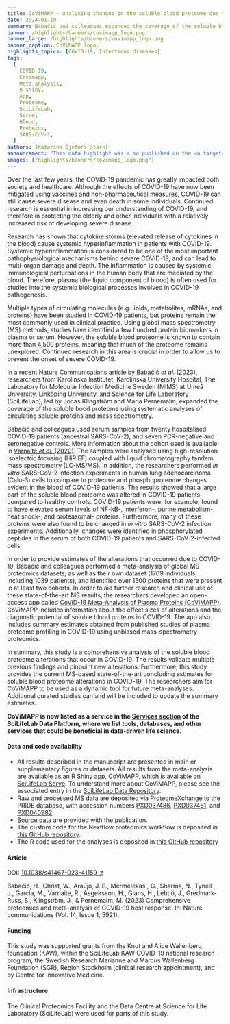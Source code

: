 ```yaml
---
title: CoViMAPP – analysing changes in the soluble blood proteome due to COVID-19
date: 2024-01-19
summary: Babačić and colleagues expanded the coverage of the soluble blood proteome using mass spectrometry. In order to support further research in this area, their results have been added to an open-access app.
banner: /highlights/banners/covimapp_logo.png
banner_large: /highlights/banners/covimapp_logo.png
banner_caption: CoViMAPP logo.
highlights_topics: [COVID-19, Infectious diseases]
tags:
  [
    COVID-19,
    Covimapp,
    Meta-analysis,
    R shiny,
    App,
    Proteome,
    SciLifeLab,
    Serve,
    Blood,
    Proteins,
    SARS-CoV-2,
  ]
authors: [Katarina Öjefors Stark]
announcement: "This data highlight was also published on the <a target='_blank' href='https://data.scilifelab.se/highlights/covimapp/'>SciLifeLab Data Platform</a>, as the work described in this highlight constitutes data-driven life science. The Platform is a hub for data-driven life science in Sweden, containing multiple relevant resources, tools, and services. It includes information on multiple subjects, including infectious diseases, please check out the <a target='_blank' href='https://data.scilifelab.se/'>Data Platform</a> for more."
images: [/highlights/banners/covimapp_logo.png"]
---
```


Over the last few years, the COVID-19 pandemic has greatly impacted both society and healthcare. Although the effects of COVID-19 have now been mitigated using vaccines and non-pharmaceutical measures, COVID-19 can still cause severe disease and even death in some individuals. Continued research is essential in increasing our understanding of COVID-19, and therefore in protecting the elderly and other individuals with a relatively increased risk of developing severe disease.

Research has shown that cytokine storms (elevated release of cytokines in the blood) cause systemic hyperinflammation in patients with COVID-19. Systemic hyperinflammation is considered to be one of the most important pathophysiological mechanisms behind severe COVID-19, and can lead to multi-organ damage and death. The inflammation is caused by systemic immunological perturbations in the human body that are mediated by the blood. Therefore, plasma (the liquid component of blood) is often used for studies into the systemic biological processes involved in COVID-19 pathogenesis.

Multiple types of circulating molecules (e.g. lipids, metabolites, mRNAs, and proteins) have been studied in COVID-19 patients, but proteins remain the most commonly used in clinical practice. Using global mass spectrometry (MS) methods, studies have identified a few hundred protein biomarkers in plasma or serum. However, the soluble blood proteome is known to contain more than 4,500 proteins, meaning that much of the proteome remains unexplored. Continued research in this area is crucial in order to allow us to prevent the onset of severe COVID-19.

In a recent Nature Communications article by [Babačić _et al._ (2023)](https://doi.org/10.1038/s41467-023-41159-z), researchers from Karolinska Institutet, Karolinska University Hospital, The Laboratory for Molecular Infection Medicine Sweden (MIMS) at Umeå University, Linköping University, and Science for Life Laboratory (SciLifeLab), led by Jonas Klingström and Maria Pernemalm, expanded the coverage of the soluble bood proteome using systematic analyses of circulating soluble proteins and mass spectrometry.

Babačić and colleagues used serum samples from twenty hospitalised COVID-19 patients (ancestral SARS-CoV-2), and seven PCR-negative and seronegative controls. More information about the cohort used is available in [Varnaitė _et al._ (2020)](https://doi.org/10.4049/jimmunol.2000717). The samples were analysed using high-resolution isoelectric focusing (HiRIEF) coupled with liquid chromatography tandem mass spectrometry (LC-MS/MS). In addition, the researchers performed _in vitro_ SARS-CoV-2 infection experiments in human lung adenocarcinoma (Calu-3) cells to compare to proteome and phosphoproteome changes evident in the blood of COVID-19 patients. The results showed that a large part of the soluble blood proteome was altered in COVID-19 patients compared to healthy controls. COVID-19 patients were, for example, found to have elevated serum levels of NF-kB-, interferon-, purine metabolism-, heat shock-, and proteasomal- proteins. Furthermore, many of these proteins were also found to be changed in _in vitro_ SARS-CoV-2 infection experiments. Additionally, changes were identified in phosphorylated peptides in the serum of both COVID-19 patients and SARS-CoV-2-infected cells.

In order to provide estimates of the alterations that occurred due to COVID-19, Babačić and colleagues performed a meta-analysis of global MS proteomics datasets, as well as their own dataset (1709 individuals, including 1039 patients), and identified over 1500 proteins that were present in at least two cohorts. In order to aid further research and clinical use of these state-of-the-art MS results, the researchers developed an open-access app called [CoViD-19 Meta-Analysis of Plasma Proteins (CoViMAPP)](https://covimapp.serve.scilifelab.se). CoViMAPP includes information about the effect sizes of alterations and the diagnostic potential of soluble blood proteins in COVID-19. The app also includes summary estimates obtained from published studies of plasma proteome profiling in COVID-19 using unbiased mass-spectrometry proteomics.

In summary, this study is a comprehensive analysis of the soluble blood proteome alterations that occur in COVID-19. The results validate multiple previous findings and pinpoint new alterations. Furthermore, this study provides the current MS-based state-of-the-art concluding estimates for soluble blood proteome alterations in COVID-19. The researchers aim for CoViMAPP to be used as a dynamic tool for future meta-analyses. Additional curated studies can and will be included to update the summary estimates.

**CoViMAPP is now listed as a service in the [Services section](https://data.scilifelab.se/services/) of the SciLifeLab Data Platform, where we list tools, databases, and other services that could be beneficial in data-driven life science.**

#### Data and code availability

- All results described in the manuscript are presented in main or supplementary figures or datasets. All results from the meta-analysis are available as an R Shiny app, [CoViMAPP](https://covimapp.serve.scilifelab.se), which is available on [SciLifeLab Serve](https://serve.scilifelab.se/apps/). To understand more about CoViMAPP, please see the associated entry in the [SciLifeLab Data Repository](https://doi.org/10.17044/scilifelab.22293148).
- Raw and processed MS data are deposited via ProteomeXchange to the PRIDE database, with accession numbers [PXD037486](https://proteomecentral.proteomexchange.org/cgi/GetDataset?ID=PXD037486), [PXD037451](https://proteomecentral.proteomexchange.org/cgi/GetDataset?ID=PXD037451), and [PXD040982](https://proteomecentral.proteomexchange.org/cgi/GetDataset?ID=PXD040982).
- [Source data](https://www.ncbi.nlm.nih.gov/pmc/articles/PMC10516886/bin/41467_2023_41159_MOESM20_ESM.zip) are provided with the publication.
- The custom code for the Nextflow proteomics workflow is deposited in [this GitHub repository](https://github.com/lehtiolab/ddamsproteomics).
- The R code used for the analyses is deposited in [this GitHub repository](https://github.com/harbab/covid19proteomics)

#### Article

DOI: [10.1038/s41467-023-41159-z](https://doi.org/10.1038/s41467-023-41159-z)

Babačić, H., Christ, W., Araújo, J. E., Mermelekas , G., Sharma, N., Tynell , J., García, M., Varnaite, R., Asgeirsson, H., Glans, H., Lehtiö, J., Gredmark-Russ, S., Klingström, J., & Pernemalm, M. (2023) Comprehensive proteomics and meta-analysis of COVID-19 host response. In: Nature communications (Vol. 14, Issue 1, 5921).

#### Funding

This study was supported grants from the Knut and Alice Wallenberg foundation (KAW), within the SciLifeLab KAW COVID-19 national research program, the Swedish Research Marianne and Marcus Wallenberg Foundation (SGR), Region Stockholm (clinical research appointment), and by Centre for Innovative Medicine.

#### Infrastructure

The Clinical Proteomics Facility and the Data Centre at Science for Life Laboratory (SciLifeLab) were used for parts of this study.
